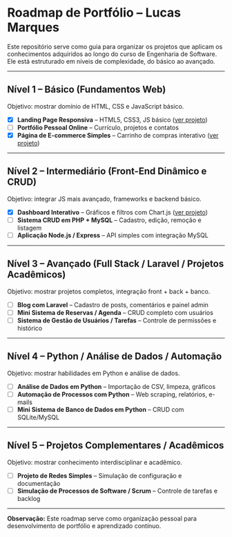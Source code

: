 # Roadmap de Portfólio – Lucas Marques

Este repositório serve como guia para organizar os projetos que aplicam os conhecimentos adquiridos ao longo do curso de Engenharia de Software. Ele está estruturado em níveis de complexidade, do básico ao avançado.

---

## Nível 1 – Básico (Fundamentos Web)
Objetivo: mostrar domínio de HTML, CSS e JavaScript básico.  

- [x] **Landing Page Responsiva** – HTML5, CSS3, JS básico ([ver projeto](https://github.com/devlucas00/CodeElevation))
- [ ] **Portfólio Pessoal Online** – Currículo, projetos e contatos 
- [x] **Página de E-commerce Simples** – Carrinho de compras interativo ([ver projeto](https://github.com/devlucas00/ShopEase))

---

## Nível 2 – Intermediário (Front-End Dinâmico e CRUD)
Objetivo: integrar JS mais avançado, frameworks e backend básico.  

- [x] **Dashboard Interativo** – Gráficos e filtros com Chart.js ([ver projeto](https://github.com/devlucas00/visualyze))
- [ ] **Sistema CRUD em PHP + MySQL** – Cadastro, edição, remoção e listagem  
- [ ] **Aplicação Node.js / Express** – API simples com integração MySQL  

---

## Nível 3 – Avançado (Full Stack / Laravel / Projetos Acadêmicos)
Objetivo: mostrar projetos completos, integração front + back + banco.  

- [ ] **Blog com Laravel** – Cadastro de posts, comentários e painel admin  
- [ ] **Mini Sistema de Reservas / Agenda** – CRUD completo com usuários  
- [ ] **Sistema de Gestão de Usuários / Tarefas** – Controle de permissões e histórico  

---

## Nível 4 – Python / Análise de Dados / Automação
Objetivo: mostrar habilidades em Python e análise de dados.  

- [ ] **Análise de Dados em Python** – Importação de CSV, limpeza, gráficos  
- [ ] **Automação de Processos com Python** – Web scraping, relatórios, e-mails  
- [ ] **Mini Sistema de Banco de Dados em Python** – CRUD com SQLite/MySQL  

---

## Nível 5 – Projetos Complementares / Acadêmicos
Objetivo: mostrar conhecimento interdisciplinar e acadêmico.  

- [ ] **Projeto de Redes Simples** – Simulação de configuração e documentação  
- [ ] **Simulação de Processos de Software / Scrum** – Controle de tarefas e backlog  

---

**Observação:** Este roadmap serve como organização pessoal para desenvolvimento de portfólio e aprendizado contínuo.
